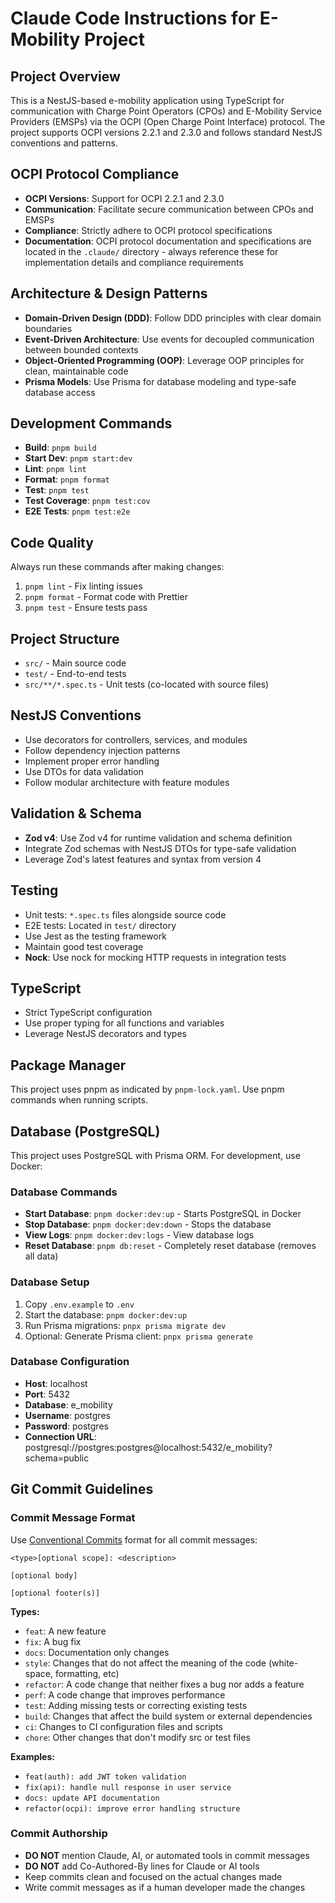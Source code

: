 # Claude Code Instructions for E-Mobility Project

## Project Overview
This is a NestJS-based e-mobility application using TypeScript for communication with Charge Point Operators (CPOs) and E-Mobility Service Providers (EMSPs) via the OCPI (Open Charge Point Interface) protocol. The project supports OCPI versions 2.2.1 and 2.3.0 and follows standard NestJS conventions and patterns.

## OCPI Protocol Compliance
- **OCPI Versions**: Support for OCPI 2.2.1 and 2.3.0
- **Communication**: Facilitate secure communication between CPOs and EMSPs
- **Compliance**: Strictly adhere to OCPI protocol specifications
- **Documentation**: OCPI protocol documentation and specifications are located in the `.claude/` directory - always reference these for implementation details and compliance requirements

## Architecture & Design Patterns
- **Domain-Driven Design (DDD)**: Follow DDD principles with clear domain boundaries
- **Event-Driven Architecture**: Use events for decoupled communication between bounded contexts
- **Object-Oriented Programming (OOP)**: Leverage OOP principles for clean, maintainable code
- **Prisma Models**: Use Prisma for database modeling and type-safe database access

## Development Commands
- **Build**: `pnpm build`
- **Start Dev**: `pnpm start:dev`
- **Lint**: `pnpm lint`
- **Format**: `pnpm format`
- **Test**: `pnpm test`
- **Test Coverage**: `pnpm test:cov`
- **E2E Tests**: `pnpm test:e2e`

## Code Quality
Always run these commands after making changes:
1. `pnpm lint` - Fix linting issues
2. `pnpm format` - Format code with Prettier
3. `pnpm test` - Ensure tests pass

## Project Structure
- `src/` - Main source code
- `test/` - End-to-end tests
- `src/**/*.spec.ts` - Unit tests (co-located with source files)

## NestJS Conventions
- Use decorators for controllers, services, and modules
- Follow dependency injection patterns
- Implement proper error handling
- Use DTOs for data validation
- Follow modular architecture with feature modules

## Validation & Schema
- **Zod v4**: Use Zod v4 for runtime validation and schema definition
- Integrate Zod schemas with NestJS DTOs for type-safe validation
- Leverage Zod's latest features and syntax from version 4

## Testing
- Unit tests: `*.spec.ts` files alongside source code
- E2E tests: Located in `test/` directory
- Use Jest as the testing framework
- Maintain good test coverage
- **Nock**: Use nock for mocking HTTP requests in integration tests

## TypeScript
- Strict TypeScript configuration
- Use proper typing for all functions and variables
- Leverage NestJS decorators and types

## Package Manager
This project uses pnpm as indicated by `pnpm-lock.yaml`. Use pnpm commands when running scripts.

## Database (PostgreSQL)
This project uses PostgreSQL with Prisma ORM. For development, use Docker:

### Database Commands
- **Start Database**: `pnpm docker:dev:up` - Starts PostgreSQL in Docker
- **Stop Database**: `pnpm docker:dev:down` - Stops the database
- **View Logs**: `pnpm docker:dev:logs` - View database logs
- **Reset Database**: `pnpm db:reset` - Completely reset database (removes all data)

### Database Setup
1. Copy `.env.example` to `.env`
2. Start the database: `pnpm docker:dev:up`
3. Run Prisma migrations: `pnpx prisma migrate dev`
4. Optional: Generate Prisma client: `pnpx prisma generate`

### Database Configuration
- **Host**: localhost
- **Port**: 5432
- **Database**: e_mobility
- **Username**: postgres
- **Password**: postgres
- **Connection URL**: postgresql://postgres:postgres@localhost:5432/e_mobility?schema=public

## Git Commit Guidelines

### Commit Message Format
Use [Conventional Commits](https://www.conventionalcommits.org/) format for all commit messages:

```
<type>[optional scope]: <description>

[optional body]

[optional footer(s)]
```

**Types:**
- `feat`: A new feature
- `fix`: A bug fix
- `docs`: Documentation only changes
- `style`: Changes that do not affect the meaning of the code (white-space, formatting, etc)
- `refactor`: A code change that neither fixes a bug nor adds a feature
- `perf`: A code change that improves performance
- `test`: Adding missing tests or correcting existing tests
- `build`: Changes that affect the build system or external dependencies
- `ci`: Changes to CI configuration files and scripts
- `chore`: Other changes that don't modify src or test files

**Examples:**
- `feat(auth): add JWT token validation`
- `fix(api): handle null response in user service`
- `docs: update API documentation`
- `refactor(ocpi): improve error handling structure`

### Commit Authorship
- **DO NOT** mention Claude, AI, or automated tools in commit messages
- **DO NOT** add Co-Authored-By lines for Claude or AI tools
- Keep commits clean and focused on the actual changes made
- Write commit messages as if a human developer made the changes